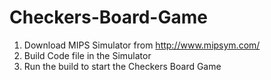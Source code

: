 # Checkers-Board-Game

1. Download MIPS Simulator from http://www.mipsym.com/
2. Build Code file in the Simulator
3. Run the build to start the Checkers Board Game
